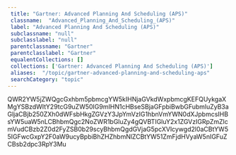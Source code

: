 ```yaml
--- 
 title: "Gartner: Advanced Planning And Scheduling (APS)" 
 classname:  "Advanced_Planning_And_Scheduling_(APS)" 
 label: "Advanced Planning And Scheduling (APS)" 
 subclassname: "null" 
 subclasslabel: "null" 
 parentclassname: "Gartner" 
 parentclasslabel: "Gartner" 
 equalentCollections: [] 
 collections: ['Gartner: Advanced Planning And Scheduling (APS)']
 aliases:  "/topic/gartner-advanced-planning-and-scheduling-aps"  
 searchCategory: "topic" 
---
```

QWR2YW5jZWQgcGxhbm5pbmcgYW5kIHNjaGVkdWxpbmcgKEFQUykgaXMgYSBzdWItY29tcG9uZW50IG9mIHN1cHBseSBjaGFpbiBwbGFubmluZyB3aGljaCBjb250ZXh0dWFsbHkgZGVzY3JpYmVzIG1hbnVmYWN0dXJpbmcsIHBsYW5uaW5nLCBhbmQgc2NoZWR1bGluZy4gQVBTIGluY2x1ZGVzIGRpZmZlcmVudCBzb2Z0d2FyZSB0b29scyBhbmQgdGVjaG5pcXVlcywgd2l0aCBtYW55IGFwcGxpY2F0aW9ucyBpbiBhZHZhbmNlZCBtYW51ZmFjdHVyaW5nIGFuZCBsb2dpc3RpY3Mu